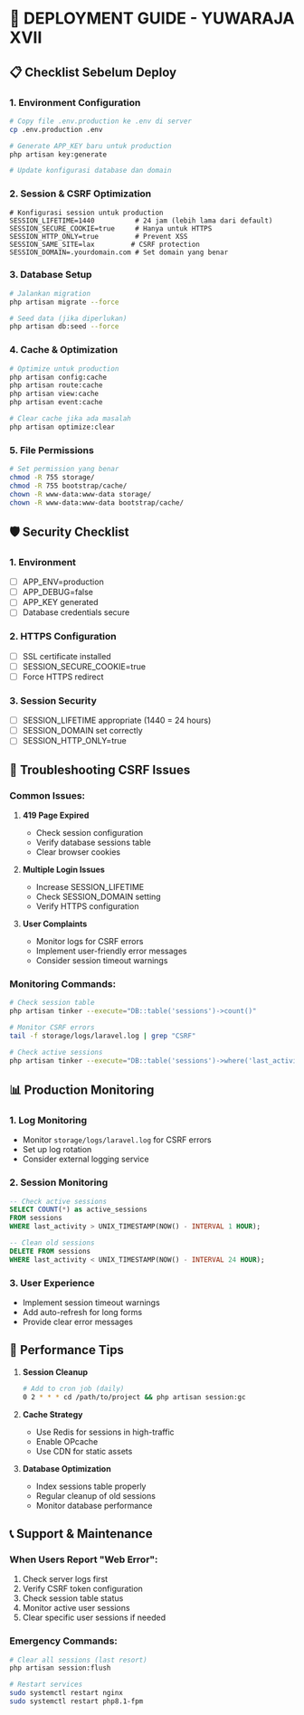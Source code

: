 # 🚀 DEPLOYMENT GUIDE - YUWARAJA XVII

## 📋 Checklist Sebelum Deploy

### 1. Environment Configuration
```bash
# Copy file .env.production ke .env di server
cp .env.production .env

# Generate APP_KEY baru untuk production
php artisan key:generate

# Update konfigurasi database dan domain
```

### 2. Session & CSRF Optimization
```env
# Konfigurasi session untuk production
SESSION_LIFETIME=1440          # 24 jam (lebih lama dari default)
SESSION_SECURE_COOKIE=true     # Hanya untuk HTTPS
SESSION_HTTP_ONLY=true         # Prevent XSS
SESSION_SAME_SITE=lax         # CSRF protection
SESSION_DOMAIN=.yourdomain.com # Set domain yang benar
```

### 3. Database Setup
```bash
# Jalankan migration
php artisan migrate --force

# Seed data (jika diperlukan)
php artisan db:seed --force
```

### 4. Cache & Optimization
```bash
# Optimize untuk production
php artisan config:cache
php artisan route:cache
php artisan view:cache
php artisan event:cache

# Clear cache jika ada masalah
php artisan optimize:clear
```

### 5. File Permissions
```bash
# Set permission yang benar
chmod -R 755 storage/
chmod -R 755 bootstrap/cache/
chown -R www-data:www-data storage/
chown -R www-data:www-data bootstrap/cache/
```

## 🛡️ Security Checklist

### 1. Environment
- [ ] APP_ENV=production
- [ ] APP_DEBUG=false
- [ ] APP_KEY generated
- [ ] Database credentials secure

### 2. HTTPS Configuration
- [ ] SSL certificate installed
- [ ] SESSION_SECURE_COOKIE=true
- [ ] Force HTTPS redirect

### 3. Session Security
- [ ] SESSION_LIFETIME appropriate (1440 = 24 hours)
- [ ] SESSION_DOMAIN set correctly
- [ ] SESSION_HTTP_ONLY=true

## 🚨 Troubleshooting CSRF Issues

### Common Issues:
1. **419 Page Expired**
   - Check session configuration
   - Verify database sessions table
   - Clear browser cookies

2. **Multiple Login Issues**
   - Increase SESSION_LIFETIME
   - Check SESSION_DOMAIN setting
   - Verify HTTPS configuration

3. **User Complaints**
   - Monitor logs for CSRF errors
   - Implement user-friendly error messages
   - Consider session timeout warnings

### Monitoring Commands:
```bash
# Check session table
php artisan tinker --execute="DB::table('sessions')->count()"

# Monitor CSRF errors
tail -f storage/logs/laravel.log | grep "CSRF"

# Check active sessions
php artisan tinker --execute="DB::table('sessions')->where('last_activity', '>', now()->subHours(1))->count()"
```

## 📊 Production Monitoring

### 1. Log Monitoring
- Monitor `storage/logs/laravel.log` for CSRF errors
- Set up log rotation
- Consider external logging service

### 2. Session Monitoring
```sql
-- Check active sessions
SELECT COUNT(*) as active_sessions 
FROM sessions 
WHERE last_activity > UNIX_TIMESTAMP(NOW() - INTERVAL 1 HOUR);

-- Clean old sessions
DELETE FROM sessions 
WHERE last_activity < UNIX_TIMESTAMP(NOW() - INTERVAL 24 HOUR);
```

### 3. User Experience
- Implement session timeout warnings
- Add auto-refresh for long forms
- Provide clear error messages

## 🔧 Performance Tips

1. **Session Cleanup**
   ```bash
   # Add to cron job (daily)
   0 2 * * * cd /path/to/project && php artisan session:gc
   ```

2. **Cache Strategy**
   - Use Redis for sessions in high-traffic
   - Enable OPcache
   - Use CDN for static assets

3. **Database Optimization**
   - Index sessions table properly
   - Regular cleanup of old sessions
   - Monitor database performance

## 📞 Support & Maintenance

### When Users Report "Web Error":
1. Check server logs first
2. Verify CSRF token configuration
3. Check session table status
4. Monitor active user sessions
5. Clear specific user sessions if needed

### Emergency Commands:
```bash
# Clear all sessions (last resort)
php artisan session:flush

# Restart services
sudo systemctl restart nginx
sudo systemctl restart php8.1-fpm
```